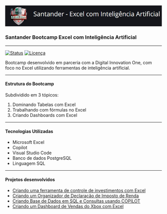 ![BOOTCAMP SANTANDER](/images/logo_bootcamp.jpg)

### Santander Bootcamp Excel com Inteligência Artificial
---
[![Status](https://img.shields.io/badge/status-em_desenvolvimento-yellow)](https://github.com/SEU_USUARIO/SEU_REPOSITORIO)
[![Licença](https://img.shields.io/badge/licença-MIT-blue)](https://github.com/SEU_USUARIO/SEU_REPOSITORIO/blob/main/LICENSE)

Bootcamp desenvolvido em parceria com a Digital Innovation One, com foco no Excel utilizando ferramentas de inteligência artificial.
</br>

---
#### Estrutura do Bootcamp

Subdividido em 3 tópicos:

1. Dominando Tabelas com Excel
2. Trabalhando com fórmulas no Excel
3. Criando Dashboards com Excel

---
#### Tecnologias Utilizadas

- Microsoft Excel
- Copilot
- Visual Studio Code
- Banco de dados PostgreSQL
- Linguagem SQL

---
#### Projetos desenvolvidos

- [Criando uma ferramenta de controle de investimentos com Excel](/projeto_investimentos/README.md)
- [Criando um Organizador de Declaração de Imposto de Renda](/organizador_declaracoes_IR/README.md)
- [Criando Base de Dados em SQL e Consultas usando COPILOT](/projeto_bd_sql_copilot/README.md)
- [Criando um Dashboard de Vendas do Xbox com Excel](/projeto_dashboard_vendas_xbox/README.md)